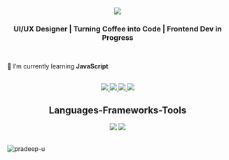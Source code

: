 
<h1 align="center">
    <img src="https://readme-typing-svg.herokuapp.com/?font=Righteous&size=35&center=true&vCenter=true&width=500&height=70&duration=4000&lines=Hi+There!+👋;+I'm+Pradeep+!;" />
</h1>

<h3 align="center">UI/UX Designer | Turning Coffee into Code | Frontend Dev in Progress</h3>
<br>
<p>🌱 I’m currently learning <strong>JavaScript</strong></p>
<br>
<div align="center"> 
    
  <a href="https://www.linkedin.com/in/pradeepu21/" target="_self">
    <img src="https://img.shields.io/badge/LinkedIn-0077B5?style=for-the-badge&logo=linkedin&logoColor=white" target="_blank" />
  </a>
  
  <a href="https://www.behance.net/pradeep_u" target="_blank">
    <img src="https://img.shields.io/badge/Behance-053eff?style=for-the-badge&logo=Behance&logoColor=white" target="_blank" />
  </a>
    <a href="https://dribbble.com/Pradeep_u_" target="_blank">
    <img src="https://img.shields.io/badge/Dribbble-EA4C89?style=for-the-badge&logo=Codepen&logoColor=white" target="_blank" />
  </a>
  
   <a href="https://codepen.io/pradeep_u_" target="_blank">
    <img src="https://img.shields.io/badge/Codepen-333333?style=for-the-badge&logo=Codepen&logoColor=white" target="_blank" />
  </a>   
<!--   <a href="https://www.instagram.com/pradeep_u_/" target="_blank">
    <img src="https://img.shields.io/badge/Instagram-333333?style=for-the-badge&logo=Codepen&logoColor=white" target="_blank" />
  </a> -->

 <!-- <img src="">-->
 <!-- <img src="">-->
   <!-- <img src="">-->
<!-- <img src="">-->
<!-- <img src="">-->
   
</div>

<h2 align="center"> Languages-Frameworks-Tools </h2>

<div align="center">
    <img src="https://skillicons.dev/icons?i=figma,ps,ai,ae,xd,bootstrap,html,css,vscode,github" />
    <img src="https://skillicons.dev/icons?i=javascript" />
</div>
<br>
<p><img align="center" src="https://github-readme-streak-stats.herokuapp.com/?user=pradeep-u&" alt="pradeep-u" /></p>
